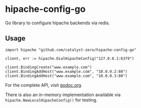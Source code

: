 hipache-config-go
=================

Go library to configure hipache backends via redis.

## Usage

```
import hipache "github.com/catalyst-zero/hipache-config-go"

client, err := hipache.DialHipacheConfig("127.0.0.1:6379")

client.BindingCreate("www.example.com")
client.BindingAddHost("www.example.com", "10.0.0.2:80")
client.BindingAddHost("www.example.com", "10.0.0.3:80")
```

For the complete API, visit [godoc.org](http://godoc.org/github.com/catalyst-zero/hipache-config-go).

There is also an in-memory implementation available via `hipache.NewLocalHipacheConfig()` for testing.
